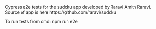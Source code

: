 Cypress e2e tests for the sudoku app developed by Raravi Amith Raravi. Source of app is here https://github.com/raravi/sudoku

To run tests from cmd: npm run e2e